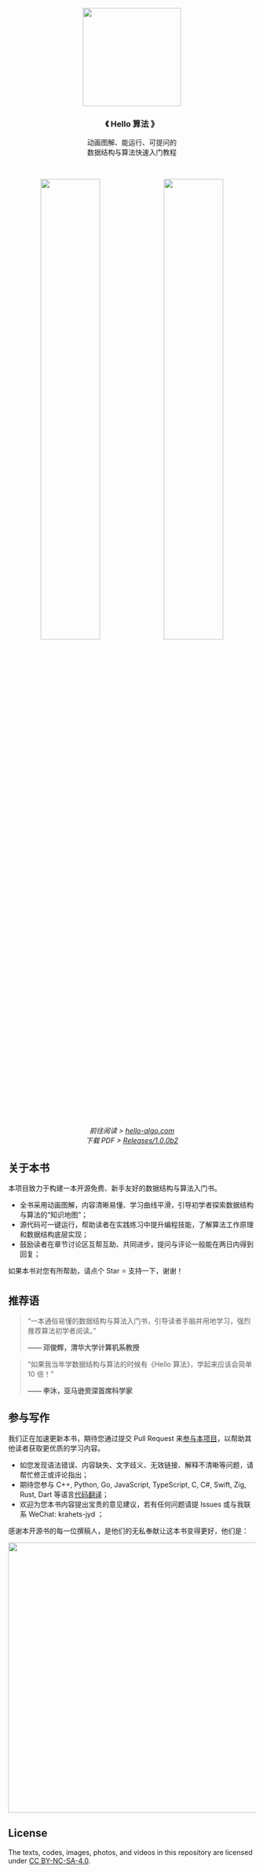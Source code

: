 <p align="center">
  <a href="https://www.hello-algo.com/">
    <img src="https://www.hello-algo.com/index.assets/conceptual_rendering.png" width="200">
  </a>
</p>

<h3 align="center">
  《 Hello 算法 》
</h3>

<p align="center"> 
  动画图解、能运行、可提问的</br>数据结构与算法快速入门教程
</p>

</br>

<p align="center">
  <img src="https://www.hello-algo.com/index.assets/animation.gif" width="49%">
  <img src="https://www.hello-algo.com/index.assets/running_code.gif" width="49%">
</p>

<p align="center">
  <em>
    前往阅读 >
    <a href="https://www.hello-algo.com/">
    hello-algo.com
    </a>
  </em>
  </br>
  <em>
    下载 PDF >
    <a href="https://github.com/krahets/hello-algo/releases/tag/1.0.0b2">
    Releases/1.0.0b2
    </a>
  </em>
</p>

## 关于本书

本项目致力于构建一本开源免费、新手友好的数据结构与算法入门书。

- 全书采用动画图解，内容清晰易懂、学习曲线平滑，引导初学者探索数据结构与算法的“知识地图”；
- 源代码可一键运行，帮助读者在实践练习中提升编程技能，了解算法工作原理和数据结构底层实现；
- 鼓励读者在章节讨论区互帮互助、共同进步，提问与评论一般能在两日内得到回复；

如果本书对您有所帮助，请点个 Star :star: 支持一下，谢谢！

## 推荐语

> “一本通俗易懂的数据结构与算法入门书，引导读者手脑并用地学习，强烈推荐算法初学者阅读。”
>
> **—— 邓俊辉，清华大学计算机系教授**

> “如果我当年学数据结构与算法的时候有《Hello 算法》，学起来应该会简单 10 倍！”
>
> **—— 李沐，亚马逊资深首席科学家**

## 参与写作

我们正在加速更新本书，期待您通过提交 Pull Request 来[参与本项目](https://www.hello-algo.com/chapter_appendix/contribution/)，以帮助其他读者获取更优质的学习内容。

- 如您发现语法错误、内容缺失、文字歧义、无效链接、解释不清晰等问题，请帮忙修正或评论指出；
- 期待您参与 C++, Python, Go, JavaScript, TypeScript, C, C#, Swift, Zig, Rust, Dart 等语言[代码翻译](https://github.com/krahets/hello-algo/issues/15)；
- 欢迎为您本书内容提出宝贵的意见建议，若有任何问题请提 Issues 或与我联系 WeChat: krahets-jyd ；

感谢本开源书的每一位撰稿人，是他们的无私奉献让这本书变得更好，他们是：

<p align="left">
    <a href="https://github.com/krahets/hello-algo/graphs/contributors">
        <img width="550" src="https://contrib.rocks/image?repo=krahets/hello-algo" />
    </a>
</p>

## License

The texts, codes, images, photos, and videos in this repository are licensed under [CC BY-NC-SA-4.0](https://creativecommons.org/licenses/by-nc-sa/4.0/).
